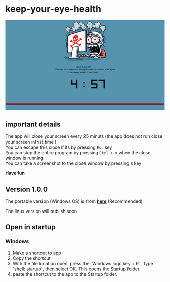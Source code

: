 # keep-your-eye-health

![alt text](out/screenshot.png)

## important details
The app will close your screen every 25 minuts (the app does not run close your screen infrist time )</br>
You can escape this close if its by pressing `Esc` key </br>
You can stop the entire program by pressing `Ctrl + x` when the close window is running</br>
You can take a screenshot to the close window by pressing `S` key 

**Have fun**

## Version 1.0.0

The portable version (Windows OS) is from **[here](https://github.com/ahmniab/keep-your-eye-health/releases/tag/keep-1)** (Recommended)
</br>

The linux version will publish soon 

## Open in startup
### Windows
<ol>
    <li>Make a shortcut to app</li>
    <li>Copy the shortcut </li>
    <li>
        With the file location open, press the `Windows logo key + R` , type `shell: startup`, then select OK. This opens the Startup folder.
    </li>
    <li>paste the shortcut to the app to the Startup folder. </li>
</ol>